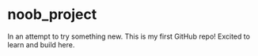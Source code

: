 # noob_project
In an attempt to try something new.
This is my first GitHub repo!
Excited to learn and build here.
